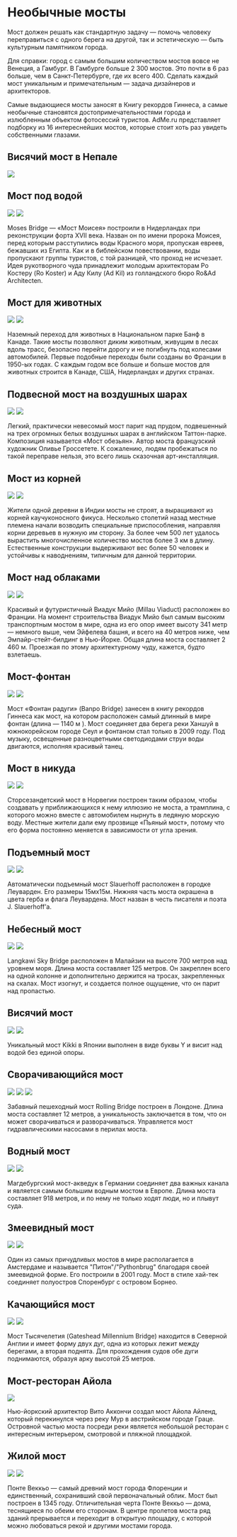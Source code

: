 # Необычные мосты

Мост должен решать как стандартную задачу — помочь человеку переправиться с одного берега на другой, так и эстетическую — быть культурным памятником города.

Для справки: город с самым большим количеством мостов вовсе не Венеция, а Гамбург. В Гамбурге больше 2 300 мостов. Это почти в 6 раз больше, чем в Санкт-Петербурге, где их всего 400. Сделать каждый мост уникальным и примечательным — задача дизайнеров и архитекторов.

Самые выдающиеся мосты заносят в Книгу рекордов Гиннеса, а самые необычные становятся достопримечательностями города и излюбленным объектом фотосессий туристов. AdMe.ru представляет подборку из 16 интереснейших мостов, которые стоит хоть раз увидеть собственными глазами.

## Висячий мост в Непале

![](./images/nepal.jpg) 

## Мост под водой

![](./images/531955-R3L8T8D-600-invisible-bridge2.jpg) ![](./images/532105-R3L8T8D-600-invisible-bridge1.jpg)

Moses Bridge — «Мост Моисея» построили в Нидерландах при реконструкции форта XVII века. Назван он по имени пророка Моисея, перед которым расступились воды Красного моря, пропуская евреев, бежавших из Египта. Как и в библейском повествовании, воды пропускают группы туристов, с той разницей, что проход не исчезает. Идея рукотворного чуда принадлежит молодым архитекторам Ро Костеру (Ro Koster) и Аду Килу (Ad Kil) из голландского бюро Ro&Ad Architecten.

## Мост для животных

![](./images/5578705-R3L8T8D-600-banf1.jpg) ![](./images/5578755-R3L8T8D-600-banf2.jpg)

Наземный переход для животных в Национальном парке Банф в Канаде. Такие мосты позволяют диким животным, живущим в лесах вдоль трасс, безопасно перейти дорогу и не погибнуть под колесами автомобилей. Первые подобные переходы были созданы во Франции в 1950-ых годах. С каждым годом все больше и больше мостов для животных строится в Канаде, США, Нидерландах и других странах.

## Подвесной мост на воздушных шарах

![](./images/5578205-R3L8T8D-600-Balloons-1.jpg) ![](./images/5578255-R3L8T8D-600-Balloons-2.jpg)  

Легкий, практически невесомый мост парит над прудом, подвешенный на трех огромных белых воздушных шарах в английском Таттон-парке. Композиция называется «Мост обезьян». Автор моста французский художник Оливье Гроссетете. К сожалению, людям пробежаться по такой переправе нельзя, это всего лишь сказочная арт-инсталляция.

## Мост из корней

![](./images/530505-R3L8T8D-600-roots1.jpg) ![](./images/530605-R3L8T8D-600-roots2.jpg)

Жители одной деревни в Индии мосты не строят, а выращивают из корней каучуконосного фикуса. Несколько столетий назад местные племена начали возводить специальные приспособления, направляя корни деревьев в нужную им сторону. За более чем 500 лет удалось вырастить многочисленное количество мостов более 3 км в длину. Естественные конструкции выдерживают вес более 50 человек и устойчивы к наводнениям, типичным для данной территории.

## Мост над облаками

![](./images/531105-R3L8T8D-600-millau1.jpg) ![](./images/Millau2.jpg) 

Красивый и футуристичный Виадук Мийо (Millau Viaduct) расположен во Франции. На момент строительства Виадук Мийо был самым высоким транспортным мостом в мире, одна из его опор имеет высоту 341 метр — немного выше, чем Эйфелева башня, и всего на 40 метров ниже, чем Эмпайр-стейт-билдинг в Нью-Йорке. Общая длина моста составляет 2 460 м. Проезжая по этому архитектурному чуду, кажется, будто взлетаешь.

## Мост-фонтан

 ![](./images/531255-R3L8T8D-600-font1.jpg) ![](./images/530705-R3L8T8D-600-font2.jpg)

Мост «Фонтан радуги» (Banpo Bridge) занесен в книгу рекордов Гиннеса как мост, на котором расположен самый длинный в мире фонтан (длина — 1140 м ). Мост соединяет два берега реки Ханшуй в южнокорейском городе Сеул и фонтаном стал только в 2009 году. Под музыку, освещенные разноцветными светодиодами струи воды двигаются, исполняя красивый танец.

## Мост в никуда

![](./images/5579755-R3L8T8D-600-nowhere1.jpg) ![](./images/5579805-R3L8T8D-600-nowhere2.jpg)

Сторсезандетский мост в Норвегии построен таким образом, чтобы создавать у приближающихся к нему иллюзию не моста, а трамплина, с которого можно вместе с автомобилем нырнуть в ледяную морскую воду. Местные жители дали ему прозвище «Пьяный мост», потому что его форма постоянно меняется в зависимости от угла зрения.

## Подъемный мост

![](./images/dutch1_sm.jpg) ![](./images/dutch2_sm.jpg) 

Автоматически подъемный мост Slauerhoff расположен в городке Леуварден. Его размеры 15мх15м. Нижняя часть моста окрашена в цвета герба и флага Леувардена. Мост назван в честь писателя и поэта J. Slauerhoff’а.

## Небесный мост

![](./images/sky1_.jpg) ![](./images/sky2_.jpg) 

Langkawi Sky Bridge расположен в Малайзии на высоте 700 метров над уровнем моря. Длина моста составляет 125 метров. Он закреплен всего на одной колонне и дополнительно держится на тросах, закрепленных на скалах. Мост изогнут, и создается полное ощущение, что он парит над пропастью.

## Висячий мост

![](./images/kikki_1.jpg) ![](./images/kikki_2.jpg)

Уникальный мост Kikki в Японии выполнен в виде буквы Y и висит над водой без единой опоры.

## Сворачивающийся мост

![](./images/rol1.jpg) ![](./images/rol2.jpg) ![](./images/rol3.jpg) 

Забавный пешеходный мост Rolling Bridge построен в Лондоне. Длина моста составляет 12 метров, а уникальность заключается в том, что он может сворачиваться и разворачиваться. Управляется мост гидравлическими насосами в перилах моста.

## Водный мост

![](./images/water1.jpg) ![](./images/water2.jpg) 

Магдебургский мост-акведук в Германии соединяет два важных канала и является самым большим водным мостом в Европе. Длина моста составляет 918 метров, и по нему не только ходят люди, но и плывут суда.

## Змеевидный мост

![](./images/piton1.jpg) ![](./images/piton2.jpg) 

Один из самых причудливых мостов в мире располагается в Амстердаме и называется "Питон"/"Pythonbrug" благодаря своей змеевидной форме. Его построили в 2001 году. Мост в стиле хай-тек соединяет полуостров Споренбург с островом Борнео.

## Качающийся мост

![](./images/arc1.jpg) ![](./images/arc2.jpg) 

Мост Тысячелетия (Gateshead Millennium Bridge) находится в Северной Англии и имеет форму двух дуг, одна из которых лежит между берегами, а вторая поднята. Для прохождения судов обе дуги поднимаются, образуя арку высотой 25 метров.

## Мост-ресторан Айола

![](./images/bridge04.jpg) 

Нью-йоркский архитектор Вито Аккончи создал мост Айола Айленд, который перекинулся через реку Мур в австрийском городе Граце. Островной частью моста посреди реки является небольшой ресторан с интересным интерьером, смотровой и пляжной площадкой.

## Жилой мост

![](./images/530555-R3L8T8D-600-ponte1.jpg)  ![](./images/531155-R3L8T8D-600-ponte.jpg) 

Понте Веккьо — самый древний мост города Флоренции и единственный, сохранивший свой первоначальный облик. Мост был построен в 1345 году. Отличительная черта Понте Веккьо — дома, теснящиеся по обеим его сторонам. В центре пролетов моста ряд зданий прерывается и переходит в открытую площадку, с которой можно любоваться рекой и другими мостами города.
